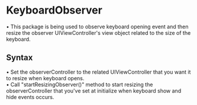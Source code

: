 # KeyboardObserver

&bull; This package is being used to observe keyboard opening event and then resize the observer UIViewController's view object related to the size of the keyboard.

## Syntax

&bull; Set the observerController to the related UIViewController that you want it to resize when keyboard opens.
<br/>&bull; Call "startResizingObserver()" method to start resizing the observerController that you've set at initialize when keyboard show and hide events occurs.

